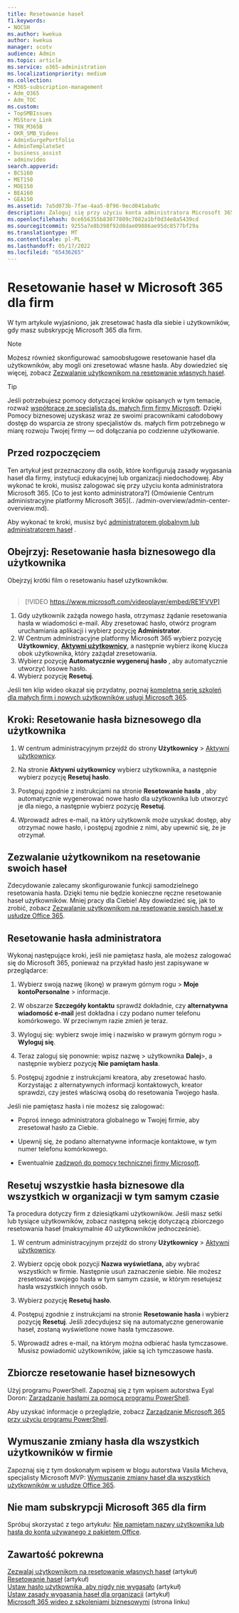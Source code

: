 ```yaml
---
title: Resetowanie haseł
f1.keywords:
- NOCSH
ms.author: kwekua
author: kwekua
manager: scotv
audience: Admin
ms.topic: article
ms.service: o365-administration
ms.localizationpriority: medium
ms.collection:
- M365-subscription-management
- Adm_O365
- Adm_TOC
ms.custom:
- TopSMBIssues
- MSStore_Link
- TRN_M365B
- OKR_SMB_Videos
- AdminSurgePortfolio
- AdminTemplateSet
- business_assist
- adminvideo
search.appverid:
- BCS160
- MET150
- MOE150
- BEA160
- GEA150
ms.assetid: 7a5d073b-7fae-4aa5-8f96-9ecd041aba9c
description: Zaloguj się przy użyciu konta administratora Microsoft 365, aby zresetować hasła dla użytkowników, gdy masz subskrypcję Microsoft 365 dla firm.
ms.openlocfilehash: 0ce656355b83077809c7082a1bf0d34e8a5439cd
ms.sourcegitcommit: 9255a7e8b398f92d8dae09886ae95dc8577bf29a
ms.translationtype: MT
ms.contentlocale: pl-PL
ms.lasthandoff: 05/17/2022
ms.locfileid: "65436265"
---
```

# <a name="reset-passwords-in-microsoft-365-for-business"></a>Resetowanie haseł w Microsoft 365 dla firm

W tym artykule wyjaśniono, jak zresetować hasła dla siebie i użytkowników, gdy masz subskrypcję Microsoft 365 dla firm.

> [!NOTE]
> Możesz również skonfigurować samoobsługowe resetowanie haseł dla użytkowników, aby mogli oni zresetować własne hasła. Aby dowiedzieć się więcej, zobacz [Zezwalanie użytkownikom na resetowanie własnych haseł](let-users-reset-passwords.md).

> [!TIP]
> Jeśli potrzebujesz pomocy dotyczącej kroków opisanych w tym temacie, rozważ [współpracę ze specjalistą ds. małych firm firmy Microsoft](https://go.microsoft.com/fwlink/?linkid=2186871). Dzięki Pomocy biznesowej uzyskasz wraz ze swoimi pracownikami całodobowy dostęp do wsparcia ze strony specjalistów ds. małych firm potrzebnego w miarę rozwoju Twojej firmy — od dołączania po codzienne użytkowanie.

## <a name="before-you-begin"></a>Przed rozpoczęciem

Ten artykuł jest przeznaczony dla osób, które konfigurują zasady wygasania haseł dla firmy, instytucji edukacyjnej lub organizacji niedochodowej. Aby wykonać te kroki, musisz zalogować się przy użyciu konta administratora Microsoft 365. [Co to jest konto administratora?] (Omówienie Centrum administracyjne platformy Microsoft 365](.. /admin-overview/admin-center-overview.md).

Aby wykonać te kroki, musisz być [administratorem globalnym lub administratorem haseł](about-admin-roles.md) .

## <a name="watch-reset-a-business-password-for-a-user"></a>Obejrzyj: Resetowanie hasła biznesowego dla użytkownika

Obejrzyj krótki film o resetowaniu haseł użytkowników.<br><br>

> [!VIDEO https://www.microsoft.com/videoplayer/embed/RE1FVVP]

1. Gdy użytkownik zażąda nowego hasła, otrzymasz żądanie resetowania hasła w wiadomości e-mail. Aby zresetować hasło, otwórz program uruchamiania aplikacji i wybierz pozycję **Administrator**.
1. W Centrum administracyjne platformy Microsoft 365 wybierz pozycję **Użytkownicy**, <a href="https://go.microsoft.com/fwlink/p/?linkid=834822" target="_blank">**Aktywni użytkownicy**</a>, a następnie wybierz ikonę klucza obok użytkownika, który zażądał zresetowania.
1. Wybierz pozycję **Automatycznie wygeneruj hasło** , aby automatycznie utworzyć losowe hasło.
1. Wybierz pozycję **Resetuj**.

Jeśli ten klip wideo okazał się przydatny, poznaj [kompletną serię szkoleń dla małych firm i nowych użytkowników usługi Microsoft 365](../../business-video/index.yml).
  
## <a name="steps-reset-a-business-password-for-a-user"></a>Kroki: Resetowanie hasła biznesowego dla użytkownika

1. W centrum administracyjnym przejdź do strony **Użytkownicy** \> <a href="https://go.microsoft.com/fwlink/p/?linkid=834822" target="_blank">Aktywni użytkownicy</a>.

2. Na stronie **Aktywni użytkownicy** wybierz użytkownika, a następnie wybierz pozycję **Resetuj hasło**.

3. Postępuj zgodnie z instrukcjami na stronie **Resetowanie hasła** , aby automatycznie wygenerować nowe hasło dla użytkownika lub utworzyć je dla niego, a następnie wybierz pozycję **Resetuj**.  

4. Wprowadź adres e-mail, na który użytkownik może uzyskać dostęp, aby otrzymać nowe hasło, i postępuj zgodnie z nimi, aby upewnić się, że je otrzymał.

## <a name="let-users-reset-their-own-passwords"></a>Zezwalanie użytkownikom na resetowanie swoich haseł

Zdecydowanie zalecamy skonfigurowanie funkcji samodzielnego resetowania hasła. Dzięki temu nie będzie konieczne ręczne resetowanie haseł użytkowników. Mniej pracy dla Ciebie! Aby dowiedzieć się, jak to zrobić, zobacz [Zezwalanie użytkownikom na resetowanie swoich haseł w usłudze Office 365](let-users-reset-passwords.md).

## <a name="reset-my-admin-password"></a>Resetowanie hasła administratora

Wykonaj następujące kroki, jeśli nie pamiętasz hasła, ale możesz zalogować się do Microsoft 365, ponieważ na przykład hasło jest zapisywane w przeglądarce:

1. Wybierz swoją nazwę (ikonę) w prawym górnym rogu > **Moje** **kontoPersonalne** >  informacje.

2. W obszarze **Szczegóły kontaktu** sprawdź dokładnie, czy **alternatywna wiadomość e-mail** jest dokładna i czy podano numer telefonu komórkowego. W przeciwnym razie zmień je teraz.

3. Wyloguj się: wybierz swoje imię i nazwisko w prawym górnym rogu \> **Wyloguj się**.

4. Teraz zaloguj się ponownie: wpisz nazwę \> użytkownika **Dalej**\>, a następnie wybierz pozycję **Nie pamiętam hasła**.

5. Postępuj zgodnie z instrukcjami kreatora, aby zresetować hasło. Korzystając z alternatywnych informacji kontaktowych, kreator sprawdzi, czy jesteś właściwą osobą do resetowania Twojego hasła.

Jeśli nie pamiętasz hasła i nie możesz się zalogować:

- Poproś innego administratora globalnego w Twojej firmie, aby zresetował hasło za Ciebie.

- Upewnij się, że podano alternatywne informacje kontaktowe, w tym numer telefonu komórkowego.

- Ewentualnie [zadzwoń do pomocy technicznej firmy Microsoft](../../business-video/get-help-support.md).

## <a name="reset-all-business-passwords-for-everyone-in-your-organization-at-the-same-time"></a>Resetuj wszystkie hasła biznesowe dla wszystkich w organizacji w tym samym czasie
<a name="bkmk_forgot"> </a>

Ta procedura dotyczy firm z dziesiątkami użytkowników. Jeśli masz setki lub tysiące użytkowników, zobacz następną sekcję dotyczącą zbiorczego resetowania haseł (maksymalnie 40 użytkowników jednocześnie).
  
1. W centrum administracyjnym przejdź do strony **Użytkownicy** \> <a href="https://go.microsoft.com/fwlink/p/?linkid=834822" target="_blank">Aktywni użytkownicy</a>.

2. Wybierz opcję obok pozycji **Nazwa wyświetlana,** aby wybrać wszystkich w firmie. Następnie usuń zaznaczenie siebie. Nie możesz zresetować swojego hasła w tym samym czasie, w którym resetujesz hasła wszystkich innych osób.

3. Wybierz pozycję **Resetuj hasło**.

4. Postępuj zgodnie z instrukcjami na stronie **Resetowanie hasła** i wybierz pozycję **Resetuj**.  Jeśli zdecydujesz się na automatyczne generowanie haseł, zostaną wyświetlone nowe hasła tymczasowe.

5. Wprowadź adres e-mail, na którym można odbierać hasła tymczasowe. Musisz powiadomić użytkowników, jakie są ich tymczasowe hasła.
  
## <a name="reset-business-passwords-in-bulk"></a>Zbiorcze resetowanie haseł biznesowych
<a name="bkmk_forgot"> </a>

Użyj programu PowerShell. Zapoznaj się z tym wpisem autorstwa Eyal Doron: [Zarządzanie hasłami za pomocą programu PowerShell](https://go.microsoft.com/fwlink/?linkid=853696).
  
<!-- Here's a related article: [Set the passwords for multiple user accounts](/office365/enterprise/powershell/manage-office-365-with-office-365-powershell). -->
  
Aby uzyskać informacje o przeglądzie, zobacz [Zarządzanie Microsoft 365 przy użyciu programu PowerShell](../../enterprise/manage-microsoft-365-with-microsoft-365-powershell.md).
  
## <a name="force-a-password-change-for-all-users-in-your-business"></a>Wymuszanie zmiany hasła dla wszystkich użytkowników w firmie

Zapoznaj się z tym doskonałym wpisem w blogu autorstwa Vasila Micheva, specjalisty Microsoft MVP: [Wymuszanie zmiany haseł dla wszystkich użytkowników w usłudze Office 365](https://go.microsoft.com/fwlink/?linkid=853693).
  
## <a name="i-dont-have-a-microsoft-365-for-business-subscription"></a>Nie mam subskrypcji Microsoft 365 dla firm

Spróbuj skorzystać z tego artykułu: [Nie pamiętam nazwy użytkownika lub hasła do konta używanego z pakietem Office](https://support.microsoft.com/office/eba0b4a2-c0ae-472c-99f6-bc63ee2425a8?wt.mc_id=SCL_reset-passwords_AdmHlp).
  
## <a name="related-content"></a>Zawartość pokrewna
  
[Zezwalaj użytkownikom na resetowanie własnych haseł](../add-users/let-users-reset-passwords.md) (artykuł)\
[Resetowanie haseł](../add-users/reset-passwords.md) (artykuł)\
[Ustaw hasło użytkownika, aby nigdy nie wygasało](set-password-to-never-expire.md) (artykuł)\
[Ustaw zasady wygasania haseł dla organizacji](../manage/set-password-expiration-policy.md) (artykuł)\
[Microsoft 365 wideo z szkoleniami biznesowymi](../../business-video/index.yml) (strona linku)
